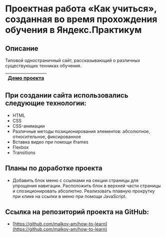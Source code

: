 # Проектная работа «Как учиться», созданная во время прохождения обучения в Яндекс.Практикум
## Описание

Типовой одностраничный сайт, рассказывающий о различных существующих техниках обучения.

| [Демо проекта](https://how-to-learn-9daf5.web.app) |
|:----:|

## При создании сайта использовались следующие технологии:

- HTML
- CSS
- CSS-анимации
- Различные методы позиционирования элементов: абсолютное, относительное, фиксированное
- Вставка видео при помощи iframes
- Flexbox
- Transitions

## Планы по доработке проекта

- Добавить блок меню с ссылками на секции страницы для упрощения навигации. Расположить блок в верхней части страницы и спозиционировать абсолютно. Реализовать плавную прокрутку при клике на ссылки в меню при помощи JavaScript.

## Ссылка на репозиторий проекта на GitHub:

- [https://github.com/malkov-am/how-to-learn](https://github.com/malkov-am/how-to-learn)
